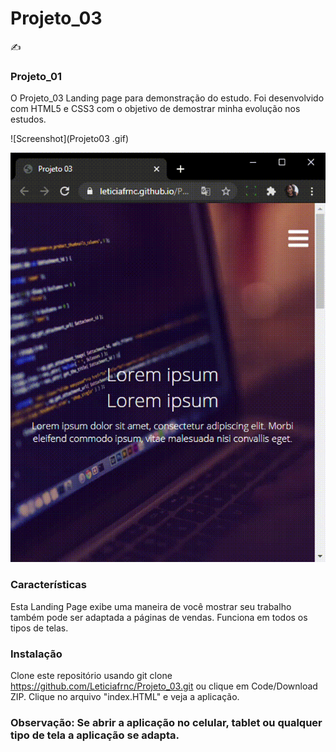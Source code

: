 # Projeto_03
✍️ 

### Projeto_01

O Projeto_03 Landing page para demonstração do estudo. Foi desenvolvido  com HTML5 e CSS3 com o objetivo de demostrar minha evolução nos estudos.

![Screenshot](Projeto03 .gif)

![Screenshot](Projeto03mobile.gif)


### Características
Esta Landing Page exibe uma maneira de você mostrar seu trabalho também pode ser adaptada a páginas de vendas. Funciona em todos os tipos de telas.

### Instalação 

Clone este repositório usando git clone https://github.com/Leticiafrnc/Projeto_03.git ou clique em Code/Download ZIP.
Clique no arquivo "index.HTML" e veja a aplicação.

### Observação: Se abrir a aplicação no celular, tablet ou qualquer tipo de tela a aplicação se adapta.

